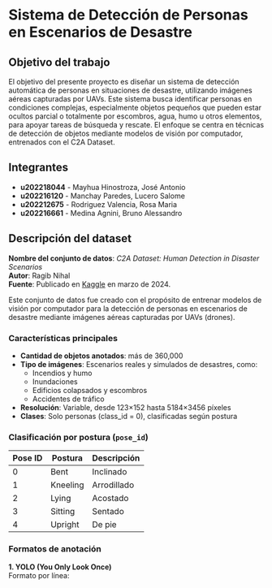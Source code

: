 # Sistema de Detección de Personas en Escenarios de Desastre

## Objetivo del trabajo

El objetivo del presente proyecto es diseñar un sistema de detección automática de personas en situaciones de desastre, utilizando imágenes aéreas capturadas por UAVs. Este sistema busca identificar personas en condiciones complejas, especialmente objetos pequeños que pueden estar ocultos parcial o totalmente por escombros, agua, humo u otros elementos, para apoyar tareas de búsqueda y rescate. El enfoque se centra en técnicas de detección de objetos mediante modelos de visión por computador, entrenados con el C2A Dataset.

## Integrantes

- **u202218044** - Mayhua Hinostroza, José Antonio  
- **u202216120** - Manchay Paredes, Lucero Salome  
- **u202212675** - Rodriguez Valencia, Rosa Maria  
- **u202216661** - Medina Agnini, Bruno Alessandro  

## Descripción del dataset

**Nombre del conjunto de datos**: *C2A Dataset: Human Detection in Disaster Scenarios*  
**Autor**: Ragib Nihal  
**Fuente**: Publicado en [Kaggle](https://www.kaggle.com) en marzo de 2024.  

Este conjunto de datos fue creado con el propósito de entrenar modelos de visión por computador para la detección de personas en escenarios de desastre mediante imágenes aéreas capturadas por UAVs (drones).

### Características principales

- **Cantidad de objetos anotados**: más de 360,000
- **Tipo de imágenes**: Escenarios reales y simulados de desastres, como:
  - Incendios y humo
  - Inundaciones
  - Edificios colapsados y escombros
  - Accidentes de tráfico
- **Resolución**: Variable, desde 123×152 hasta 5184×3456 píxeles
- **Clases**: Solo personas (class_id = 0), clasificadas según postura

### Clasificación por postura (`pose_id`)

| Pose ID | Postura     | Descripción     |
|---------|-------------|-----------------|
| 0       | Bent        | Inclinado       |
| 1       | Kneeling    | Arrodillado     |
| 2       | Lying       | Acostado        |
| 3       | Sitting     | Sentado         |
| 4       | Upright     | De pie          |

### Formatos de anotación

**1. YOLO (You Only Look Once)**  
Formato por línea:  
